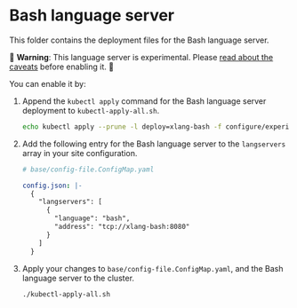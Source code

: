 # Bash language server

This folder contains the deployment files for the Bash language server.

🚨 **Warning**: This language server is experimental. Please [read about the caveats](https://about.sourcegraph.com/docs/code-intelligence/experimental-language-servers/#caveats-of-experimental-language-servers) before enabling it. 🚨

You can enable it by:

1. Append the `kubectl apply` command for the Bash language server deployment to `kubectl-apply-all.sh`.

   ```bash
   echo kubectl apply --prune -l deploy=xlang-bash -f configure/experimental/bash --recursive >> kubectl-apply-all.sh
   ```

1. Add the following entry for the Bash language server to the `langservers` array in your site configuration.

   ```yaml
   # base/config-file.ConfigMap.yaml

   config.json: |-
     {
       "langservers": [
         {
           "language": "bash",
           "address": "tcp://xlang-bash:8080"
         }
       ]
     }
   ```

1. Apply your changes to `base/config-file.ConfigMap.yaml`, and the Bash language server to the cluster.

   ```bash
   ./kubectl-apply-all.sh
   ```
